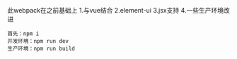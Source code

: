 此webpack在之前基础上
	1.与vue结合
	2.element-ui
	3.jsx支持
	4.一些生产环境改进

	首先：npm i
	开发环境：npm run dev
	生产环境：npm run build